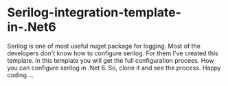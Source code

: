 # Serilog-integration-template-in-.Net6
Serilog is one of most useful nuget package for logging. Most of the developers don't know how to configure serilog. For them I've created this template.
In this template you will get the full configuration procees. How you can configure serilog in .Net 6. So, clone it and see the process.
Happy coding....
